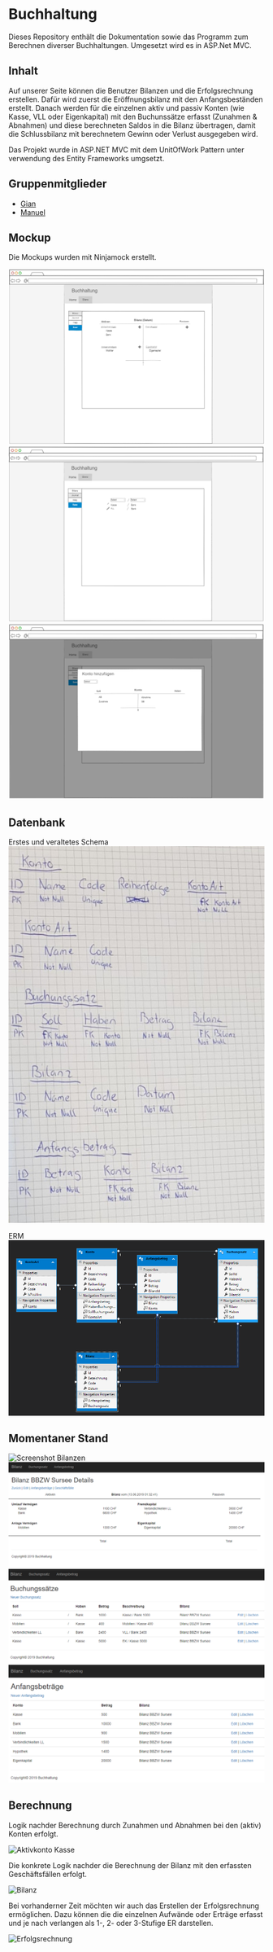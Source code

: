 ﻿# Buchhaltung
Dieses Repository enthält die Dokumentation sowie das Programm zum Berechnen diverser Buchhaltungen.
Umgesetzt wird es in ASP.Net MVC.

## Inhalt
Auf unserer Seite können die Benutzer Bilanzen und die Erfolgsrechnung erstellen. Dafür wird zuerst die Eröffnungsbilanz mit den Anfangsbeständen erstellt. 
Danach werden für die einzelnen aktiv und passiv Konten (wie Kasse, VLL oder Eigenkapital) mit den Buchunssätze erfasst (Zunahmen & Abnahmen) 
und diese berechneten Saldos in die Bilanz übertragen, damit die Schlussbilanz mit berechnetem Gewinn oder Verlust ausgegeben wird.

Das Projekt wurde in ASP.NET MVC mit dem UnitOfWork Pattern unter verwendung des Entity Frameworks umgsetzt.

## Gruppenmitglieder
* [Gian](https://github.com/Nichtgian)
* [Manuel](https://github.com/ManuelTroxler)

## Mockup
Die Mockups wurden mit Ninjamock erstellt.

![Mockup Bilanz](src/Mockup-Bilanz.png)
![Mockup Journal](src/Mockup-Journal.png)
![Mockup Adding](src/Mockup-Adding.png)

## Datenbank
Erstes und veraltetes Schema
![DB Schema](src/db.jpg)

ERM
![DB ERM](src/ERM.png)

## Momentaner Stand
![Screenshot Bilanzen](src/Bilanz.png)
![Screenshot Bilanz Details](src/Bilanz-Details.png)
![Screenshot Buchungssatz](src/Buchungssatz.png)
![Screenshot Anfangsbetrag](src/Anfangsbetrag.png)

## Berechnung
Logik nachder Berechnung durch Zunahmen und Abnahmen bei den (aktiv) Konten erfolgt.

![Aktivkonto Kasse](src/Kasse-Logik.png)
 
Die konkrete Logik nachder die Berechnung der Bilanz mit den erfassten Geschäftsfällen erfolgt.
 
![Bilanz](src/Bilanz-Logik.png)

Bei vorhanderner Zeit möchten wir auch das Erstellen der Erfolgsrechnung ermöglichen. Dazu können die die einzelnen Aufwände oder Erträge
erfasst und je nach verlangen als 1-, 2- oder 3-Stufige ER darstellen. 

![Erfolgsrechnung](src/Erfolgsrechnung-Logik.png)
